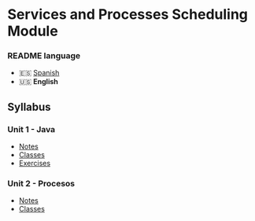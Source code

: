 # Services and Processes Scheduling Module

### README language
- 🇪🇸 [Spanish](./README.md)
- 🇺🇸 **English**

## Syllabus
### Unit 1 - Java
- [Notes](./Java/Apuntes/Unidad1-Java/)
- [Classes](./Java/src/unidad1/clases/)
- [Exercises](./Java/src/unidad1/ejercicios/)
### Unit 2 - Procesos
- [Notes](./Java/Apuntes/Unidad2-Procesos/)
- [Classes](./Java/src/unidad2/clases/)
